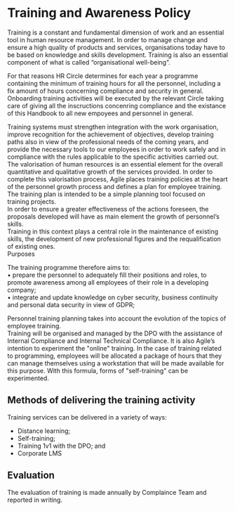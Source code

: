 # Training and Awareness Policy 

Training is a constant and fundamental dimension of work and an essential tool in human resource management. In order to manage change and ensure a high quality of products and services, organisations today have to be based on knowledge and skills development. Training is also an essential component of what is called “organisational well-being”. 

For that reasons HR Circle determines for each year a programme containing the minimum of training hours for all the personnel, including a fix amount of hours concerning compliance and security in general.
Onboarding training activities will be executed by the relevant Circle taking care of giving all the inscructions concenring compliance and the existance of this Handbook to all new empoyees and personnel in general.

Training systems must strengthen integration with the work organisation, improve recognition for the achievement of objectives, develop training paths also in view of the professional needs of the coming years, and provide the necessary tools to our employees in order to work safely and in compliance with the rules applicable to the specific activities carried out. 
The valorisation of human resources is an essential element for the overall quantitative and qualitative growth of the services provided. In order to complete this valorisation process, Agile places training policies at the heart of the personnel growth process and defines a plan for employee training. 
The training plan is intended to be a simple planning tool focused on training projects.	 
In order to ensure a greater effectiveness of the actions foreseen, the proposals developed will have as main element the growth of personnel’s skills. 	 
Training in this context plays a central role in the maintenance of existing skills, the development of new professional figures and the requalification of existing ones.  
Purposes  

The training programme therefore aims to:	 
• prepare the personnel to adequately fill their positions and roles, to promote awareness among all employees of their role in a developing company;	 
• integrate and update knowledge on cyber security, business continuity and personal data security in view of GDPR; 

Personnel training planning takes into account the evolution of the topics of employee training.  
Training will be organised and managed by the DPO with the assistance of Internal Compliance and Internal Technical Compliance. 
It is also Agile’s intention to experiment the "online" training. In the case of training related to programming, employees will be allocated a package of hours that they can manage themselves using a workstation that will be made available for this purpose. With this formula, forms of "self-training" can be experimented. 

## Methods of delivering the training activity 
Training services can be delivered in a variety of ways: 
- Distance learning; 
- Self-training; 
- Training 1v1 with the DPO; and 
- Corporate LMS  

## Evaluation 
The evaluation of training is made annually by Complaince Team and reported in writing. 